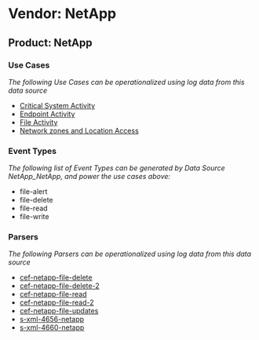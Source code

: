 Vendor: NetApp
==============
Product: NetApp
---------------

### Use Cases

_The following Use Cases can be operationalized using log data from this data source_

* [Critical System Activity](usecase_critical_system_activity.md)
* [Endpoint Activity](usecase_endpoint_activity.md)
* [File Activity](usecase_file_activity.md)
* [Network zones and Location Access](usecase_network_zones_and_location_access.md)


### Event Types

_The following list of Event Types can be generated by Data Source NetApp_NetApp, and power the use cases above:_

- file-alert
- file-delete
- file-read
- file-write


### Parsers

_The following Parsers can be operationalized using log data from this data source_

* [cef-netapp-file-delete](parserContent_cef-netapp-file-delete.md)
* [cef-netapp-file-delete-2](parserContent_cef-netapp-file-delete-2.md)
* [cef-netapp-file-read](parserContent_cef-netapp-file-read.md)
* [cef-netapp-file-read-2](parserContent_cef-netapp-file-read-2.md)
* [cef-netapp-file-updates](parserContent_cef-netapp-file-updates.md)
* [s-xml-4656-netapp](parserContent_s-xml-4656-netapp.md)
* [s-xml-4660-netapp](parserContent_s-xml-4660-netapp.md)

